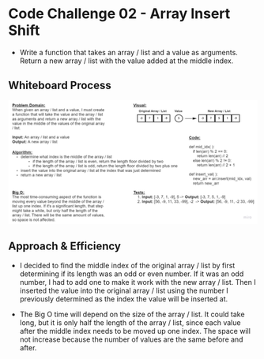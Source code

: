 # Code Challenge 02 - Array Insert Shift
* Write a function that takes an array / list and a value as arguments. Return a new array / list with the value added at the middle index.

## Whiteboard Process
![Array Insert Shift](./images/array-insert-shift.jpg)

## Approach & Efficiency
* I decided to find the middle index of the original array / list by first determining if its length was an odd or even number. If it was an odd number, I had to add one to make it work with the new array / list. Then I inserted the value into the original array / list using the number I previously determined as the index the value will be inserted at.

* The Big O time will depend on the size of the array / list. It could take long, but it is only half the length of the array / list, since each value after the middle index needs to be moved up one index. The space will not increase because the number of values are the same before and after.

